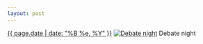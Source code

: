 ```yaml
---
layout: post
---
```


<p>
  <time><a href="/558">{{ page.date | date: "%B %e, %Y" }}</a></time>
  <a href="/558"><img src="{{ site.assets_url }}/558-640.jpg" srcset="{{ site.assets_url }}/558-320.jpg 320w, {{ site.assets_url }}/558-640.jpg 640w, {{ site.assets_url }}/558-960.jpg 960w, {{ site.assets_url }}/558-1280.jpg 1280w" sizes="(min-width: 700px) 50vw, calc(100vw - 2rem)" alt="Debate night" /></a>
  <span>Debate night</span>
</p>
